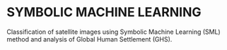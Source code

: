 # SYMBOLIC MACHINE LEARNING

Classification of satellite images using Symbolic Machine Learning (SML) method and 
analysis of Global Human Settlement (GHS).
